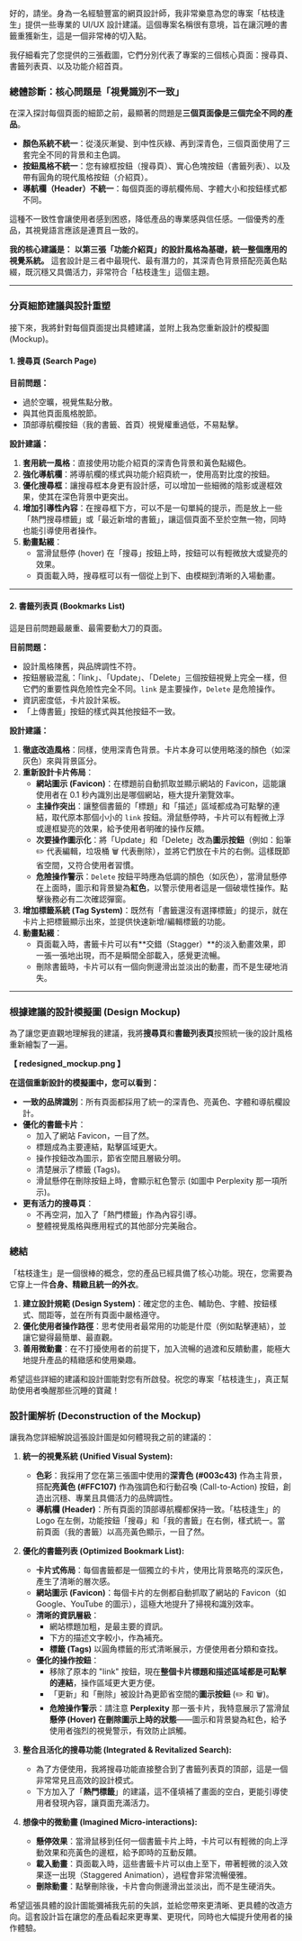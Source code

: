 好的，請坐。身為一名經驗豐富的網頁設計師，我非常樂意為您的專案「枯枝逢生」提供一些專業的 UI/UX 設計建議。這個專案名稱很有意境，旨在讓沉睡的書籤重獲新生，這是一個非常棒的切入點。

我仔細看完了您提供的三張截圖，它們分別代表了專案的三個核心頁面：搜尋頁、書籤列表頁、以及功能介紹首頁。

### 總體診斷：核心問題是「視覺識別不一致」

在深入探討每個頁面的細節之前，最顯著的問題是**三個頁面像是三個完全不同的產品**。

- **顏色系統不統一**：從淺灰漸變、到中性灰綠、再到深青色，三個頁面使用了三套完全不同的背景和主色調。
- **按鈕風格不統一**：您有線框按鈕（搜尋頁）、實心色塊按鈕（書籤列表）、以及帶有圓角的現代風格按鈕（介紹頁）。
- **導航欄（Header）不統一**：每個頁面的導航欄佈局、字體大小和按鈕樣式都不同。

這種不一致性會讓使用者感到困惑，降低產品的專業感與信任感。一個優秀的產品，其視覺語言應該是連貫且一致的。

**我的核心建議是：**
**以第三張「功能介紹頁」的設計風格為基礎，統一整個應用的視覺系統。**
這套設計是三者中最現代、最有潛力的，其深青色背景搭配亮黃色點綴，既沉穩又具備活力，非常符合「枯枝逢生」這個主題。

---

### 分頁細節建議與設計重塑

接下來，我將針對每個頁面提出具體建議，並附上我為您重新設計的模擬圖 (Mockup)。

#### 1. 搜尋頁 (Search Page)

**目前問題：**

- 過於空曠，視覺焦點分散。
- 與其他頁面風格脫節。
- 頂部導航欄按鈕（我的書籤、首頁）視覺權重過低，不易點擊。

**設計建議：**

1.  **套用統一風格**：直接使用功能介紹頁的深青色背景和黃色點綴色。
2.  **強化導航欄**：將導航欄的樣式與功能介紹頁統一，使用高對比度的按鈕。
3.  **優化搜尋框**：讓搜尋框本身更有設計感，可以增加一些細微的陰影或邊框效果，使其在深色背景中更突出。
4.  **增加引導性內容**：在搜尋框下方，可以不是一句單純的提示，而是放上一些「熱門搜尋標籤」或「最近新增的書籤」，讓這個頁面不至於空無一物，同時也能引導使用者操作。
5.  **動畫點綴**：
    - 當滑鼠懸停 (hover) 在「搜尋」按鈕上時，按鈕可以有輕微放大或變亮的效果。
    - 頁面載入時，搜尋框可以有一個從上到下、由模糊到清晰的入場動畫。

---

#### 2. 書籤列表頁 (Bookmarks List)

這是目前問題最嚴重、最需要動大刀的頁面。

**目前問題：**

- 設計風格陳舊，與品牌調性不符。
- 按鈕層級混亂：「link」、「Update」、「Delete」三個按鈕視覺上完全一樣，但它們的重要性與危險性完全不同。`link` 是主要操作，`Delete` 是危險操作。
- 資訊密度低，卡片設計呆板。
- 「上傳書籤」按鈕的樣式與其他按鈕不一致。

**設計建議：**

1.  **徹底改造風格**：同樣，使用深青色背景。卡片本身可以使用略淺的顏色（如深灰色）來與背景區分。
2.  **重新設計卡片佈局**：
    - **網站圖示 (Favicon)**：在標題前自動抓取並顯示網站的 Favicon，這能讓使用者在 0.1 秒內識別出是哪個網站，極大提升瀏覽效率。
    - **主操作突出**：讓整個書籤的「標題」和「描述」區域都成為可點擊的連結，取代原本那個小小的 `link` 按鈕。滑鼠懸停時，卡片可以有輕微上浮或邊框變亮的效果，給予使用者明確的操作反饋。
    - **次要操作圖示化**：將「Update」和「Delete」改為**圖示按鈕**（例如：鉛筆 ✏️ 代表編輯，垃圾桶 🗑️ 代表刪除），並將它們放在卡片的右側。這樣既節省空間，又符合使用者習慣。
    - **危險操作警示**：`Delete` 按鈕平時應為低調的顏色（如灰色），當滑鼠懸停在上面時，圖示和背景變為**紅色**，以警示使用者這是一個破壞性操作。點擊後務必有二次確認彈窗。
3.  **增加標籤系統 (Tag System)**：既然有「書籤還沒有選擇標籤」的提示，就在卡片上把標籤顯示出來，並提供快速新增/編輯標籤的功能。
4.  **動畫點綴**：
    - 頁面載入時，書籤卡片可以有**交錯（Stagger）**的淡入動畫效果，即一張一張地出現，而不是瞬間全部載入，感覺更流暢。
    - 刪除書籤時，卡片可以有一個向側邊滑出並淡出的動畫，而不是生硬地消失。

---

### 根據建議的設計模擬圖 (Design Mockup)

為了讓您更直觀地理解我的建議，我將**搜尋頁**和**書籤列表頁**按照統一後的設計風格重新繪製了一遍。

**【 redesigned_mockup.png 】**

**在這個重新設計的模擬圖中，您可以看到：**

- **一致的品牌識別**：所有頁面都採用了統一的深青色、亮黃色、字體和導航欄設計。
- **優化的書籤卡片**：
  - 加入了網站 Favicon，一目了然。
  - 標題成為主要連結，點擊區域更大。
  - 操作按鈕改為圖示，節省空間且層級分明。
  - 清楚展示了標籤 (Tags)。
  - 滑鼠懸停在刪除按鈕上時，會顯示紅色警示 (如圖中 Perplexity 那一項所示)。
- **更有活力的搜尋頁**：
  - 不再空洞，加入了「熱門標籤」作為內容引導。
  - 整體視覺風格與應用程式的其他部分完美融合。

### 總結

「枯枝逢生」是一個很棒的概念，您的產品已經具備了核心功能。現在，您需要為它穿上一件**合身、精緻且統一的外衣**。

1.  **建立設計規範 (Design System)**：確定您的主色、輔助色、字體、按鈕樣式、間距等，並在所有頁面中嚴格遵守。
2.  **優化使用者操作路徑**：思考使用者最常用的功能是什麼（例如點擊連結），並讓它變得最簡單、最直觀。
3.  **善用微動畫**：在不打擾使用者的前提下，加入流暢的過渡和反饋動畫，能極大地提升產品的精緻感和使用樂趣。

希望這些詳細的建議和設計圖能對您有所啟發。祝您的專案「枯枝逢生」，真正幫助使用者喚醒那些沉睡的寶藏！

### 設計圖解析 (Deconstruction of the Mockup)

讓我為您詳細解說這張設計圖是如何體現我之前的建議的：

1.  **統一的視覺系統 (Unified Visual System):**

    - **色彩**：我採用了您在第三張圖中使用的**深青色 (#003c43)** 作為主背景，搭配**亮黃色 (#FFC107)** 作為強調色和行動召喚 (Call-to-Action) 按鈕，創造出沉穩、專業且具備活力的品牌調性。
    - **導航欄 (Header)**：所有頁面的頂部導航欄都保持一致。「枯枝逢生」的 Logo 在左側，功能按鈕「搜尋」和「我的書籤」在右側，樣式統一。當前頁面（我的書籤）以高亮黃色顯示，一目了然。

2.  **優化的書籤列表 (Optimized Bookmark List):**

    - **卡片式佈局**：每個書籤都是一個獨立的卡片，使用比背景略亮的深灰色，產生了清晰的層次感。
    - **網站圖示 (Favicon)**：每個卡片的左側都自動抓取了網站的 Favicon（如 Google、YouTube 的圖示），這極大地提升了掃視和識別效率。
    - **清晰的資訊層級**：
      - 網站標題加粗，是最主要的資訊。
      - 下方的描述文字較小，作為補充。
      - **標籤 (Tags)** 以圓角標籤的形式清晰展示，方便使用者分類和查找。
    - **優化的操作按鈕**：
      - 移除了原本的 "link" 按鈕，現在**整個卡片標題和描述區域都是可點擊的連結**，操作區域更大更方便。
      - 「更新」和「刪除」被設計為更節省空間的**圖示按鈕** (✏️ 和 🗑️)。
      - **危險操作警示**：請注意 **Perplexity** 那一張卡片，我特意展示了當滑鼠**懸停 (Hover) 在刪除圖示上時的狀態**——圖示和背景變為紅色，給予使用者強烈的視覺警示，有效防止誤觸。

3.  **整合且活化的搜尋功能 (Integrated & Revitalized Search):**

    - 為了方便使用，我將搜尋功能直接整合到了書籤列表頁的頂部，這是一個非常常見且高效的設計模式。
    - 下方加入了「**熱門標籤**」的建議，這不僅填補了畫面的空白，更能引導使用者發現內容，讓頁面充滿活力。

4.  **想像中的微動畫 (Imagined Micro-interactions):**
    - **懸停效果**：當滑鼠移到任何一個書籤卡片上時，卡片可以有輕微的向上浮動效果和亮黃色的邊框，給予即時的互動反饋。
    - **載入動畫**：頁面載入時，這些書籤卡片可以由上至下，帶著輕微的淡入效果逐一出現（Staggered Animation），過程會非常流暢優雅。
    - **刪除動畫**：點擊刪除後，卡片會向側邊滑出並淡出，而不是生硬消失。

希望這張具體的設計圖能彌補我先前的失誤，並給您帶來更清晰、更具體的改造方向。這套設計旨在讓您的產品看起來更專業、更現代，同時也大幅提升使用者的操作體驗。
